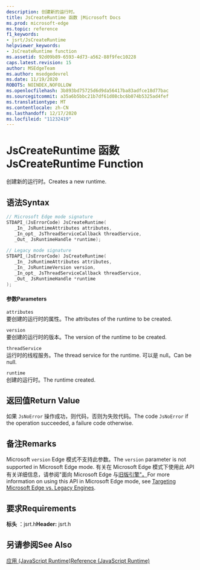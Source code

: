 ```yaml
---
description: 创建新的运行时。
title: JsCreateRuntime 函数 |Microsoft Docs
ms.prod: microsoft-edge
ms.topic: reference
f1_keywords:
- jsrt/JsCreateRuntime
helpviewer_keywords:
- JsCreateRuntime function
ms.assetid: 92d09b89-6593-4d73-a562-88f9fec10228
caps.latest.revision: 15
author: MSEdgeTeam
ms.author: msedgedevrel
ms.date: 11/19/2020
ROBOTS: NOINDEX,NOFOLLOW
ms.openlocfilehash: 3b893bd75725d6d9da56417ba83adfce18d77bac
ms.sourcegitcommit: a35a6b5bbc21b7df61d08cbc6b074b5325ad4fef
ms.translationtype: MT
ms.contentlocale: zh-CN
ms.lasthandoff: 12/17/2020
ms.locfileid: "11232419"
---
```

# <span data-ttu-id="3098b-103">JsCreateRuntime 函数</span><span class="sxs-lookup"><span data-stu-id="3098b-103">JsCreateRuntime Function</span></span>

<span data-ttu-id="3098b-104">创建新的运行时。</span><span class="sxs-lookup"><span data-stu-id="3098b-104">Creates a new runtime.</span></span>
  
## <span data-ttu-id="3098b-105">语法</span><span class="sxs-lookup"><span data-stu-id="3098b-105">Syntax</span></span>  
  
```cpp  
// Microsoft Edge mode signature  
STDAPI_(JsErrorCode) JsCreateRuntime(  
   _In_ JsRuntimeAttributes attributes,  
   _In_opt_ JsThreadServiceCallback threadService,  
   _Out_ JsRuntimeHandle *runtime);  
  
// Legacy mode signature  
STDAPI_(JsErrorCode) JsCreateRuntime(  
   _In_ JsRuntimeAttributes attributes,  
   _In_ JsRuntimeVersion version,  
   _In_opt_ JsThreadServiceCallback threadService,  
   _Out_ JsRuntimeHandle *runtime  
);  
```  
  
#### <span data-ttu-id="3098b-106">参数</span><span class="sxs-lookup"><span data-stu-id="3098b-106">Parameters</span></span>  
 `attributes`  
 <span data-ttu-id="3098b-107">要创建的运行时的属性。</span><span class="sxs-lookup"><span data-stu-id="3098b-107">The attributes of the runtime to be created.</span></span>  
  
 `version`  
 <span data-ttu-id="3098b-108">要创建的运行时的版本。</span><span class="sxs-lookup"><span data-stu-id="3098b-108">The version of the runtime to be created.</span></span>  
  
 `threadService`  
 <span data-ttu-id="3098b-109">运行时的线程服务。</span><span class="sxs-lookup"><span data-stu-id="3098b-109">The thread service for the runtime.</span></span> <span data-ttu-id="3098b-110">可以是 null。</span><span class="sxs-lookup"><span data-stu-id="3098b-110">Can be null.</span></span>  
  
 `runtime`  
 <span data-ttu-id="3098b-111">创建的运行时。</span><span class="sxs-lookup"><span data-stu-id="3098b-111">The runtime created.</span></span>  
  
## <span data-ttu-id="3098b-112">返回值</span><span class="sxs-lookup"><span data-stu-id="3098b-112">Return Value</span></span>  
 <span data-ttu-id="3098b-113">如果 `JsNoError` 操作成功，则代码，否则为失败代码。</span><span class="sxs-lookup"><span data-stu-id="3098b-113">The code `JsNoError` if the operation succeeded, a failure code otherwise.</span></span>  
  
## <span data-ttu-id="3098b-114">备注</span><span class="sxs-lookup"><span data-stu-id="3098b-114">Remarks</span></span>  
 <span data-ttu-id="3098b-115">Microsoft `version` Edge 模式不支持此参数。</span><span class="sxs-lookup"><span data-stu-id="3098b-115">The `version` parameter is not supported in Microsoft Edge mode.</span></span> <span data-ttu-id="3098b-116">有关在 Microsoft Edge 模式下使用此 API 有关详细信息，请参阅"面向 Microsoft Edge 与[旧版引擎"。](../chakra-hosting/targeting-edge-vs-legacy-engines-in-jsrt-apis.md)</span><span class="sxs-lookup"><span data-stu-id="3098b-116">For more information on using this API in Microsoft Edge mode, see [Targeting Microsoft Edge vs. Legacy Engines](../chakra-hosting/targeting-edge-vs-legacy-engines-in-jsrt-apis.md).</span></span>  
  
## <span data-ttu-id="3098b-117">要求</span><span class="sxs-lookup"><span data-stu-id="3098b-117">Requirements</span></span>  
 <span data-ttu-id="3098b-118">**标头** ：jsrt.h</span><span class="sxs-lookup"><span data-stu-id="3098b-118">**Header:** jsrt.h</span></span>  
  
## <span data-ttu-id="3098b-119">另请参阅</span><span class="sxs-lookup"><span data-stu-id="3098b-119">See Also</span></span>  
 [<span data-ttu-id="3098b-120">应用 (JavaScript Runtime)</span><span class="sxs-lookup"><span data-stu-id="3098b-120">Reference (JavaScript Runtime)</span></span>](../chakra-hosting/reference-javascript-runtime.md)
